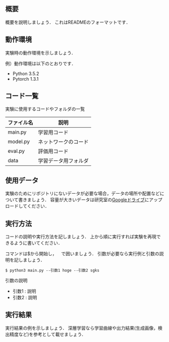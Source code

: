## 概要
概要を説明しましょう．
これはREADMEのフォーマットです．

## 動作環境
実験時の動作環境を示しましょう．

例）動作環境は以下のとおりです．

* Python 3.5.2
* Pytorch 1.3.1

## コード一覧
実験に使用するコードやフォルダの一覧

|ファイル名|説明|
|--|--|
|main.py|学習用コード|
|model.py|ネットワークのコード|
|eval.py|評価用コード|
|data|学習データ用フォルダ|


## 使用データ
実験のためにリポジトリにないデータが必要な場合，データの場所や配置などについて書きましょう．
容量が大きいデータは研究室の[Googleドライブ](https://drive.google.com/drive/u/2/folders/1fmr4m96i_kFHo2y__5JtFjnw0Ensofoa)にアップロードしてください．

## 実行方法
コードの説明や実行方法を記しましょう．
上から順に実行すれば実験を再現できるように書いてください．

コマンドは$から開始し，``  ``で囲いましょう．
引数が必要なら実行例と引数の説明を記しましょう．

``$ python3 main.py --引数1 hoge --引数2 sgks``

引数の説明
* 引数1 : 説明
* 引数2 : 説明


## 実行結果

実行結果の例を示しましょう．
深層学習なら学習曲線や出力結果(生成画像，検出精度など)を参考として載せましょう．
